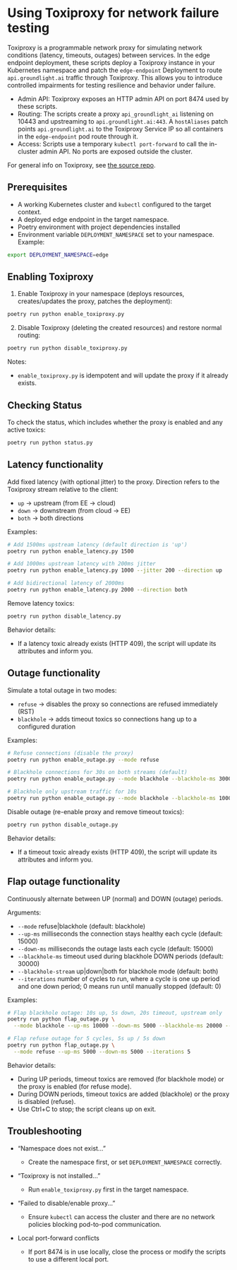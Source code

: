 # Using Toxiproxy for network failure testing

Toxiproxy is a programmable network proxy for simulating network conditions (latency, timeouts, outages) between services. In the edge endpoint deployment, these scripts deploy a Toxiproxy instance in your Kubernetes namespace and patch the `edge-endpoint` Deployment to route `api.groundlight.ai` traffic through Toxiproxy. This allows you to introduce controlled impairments for testing resilience and behavior under failure.

- Admin API: Toxiproxy exposes an HTTP admin API on port 8474 used by these scripts.
- Routing: The scripts create a proxy `api_groundlight_ai` listening on 10443 and upstreaming to `api.groundlight.ai:443`. A `hostAliases` patch points `api.groundlight.ai` to the Toxiproxy Service IP so all containers in the `edge-endpoint` pod route through it.
- Access: Scripts use a temporary `kubectl port-forward` to call the in-cluster admin API. No ports are exposed outside the cluster.

For general info on Toxiproxy, see [the source repo](https://github.com/Shopify/toxiproxy/tree/main).

## Prerequisites

- A working Kubernetes cluster and `kubectl` configured to the target context.
- A deployed edge endpoint in the target namespace.
- Poetry environment with project dependencies installed
- Environment variable `DEPLOYMENT_NAMESPACE` set to your namespace. Example:

```bash
export DEPLOYMENT_NAMESPACE=edge
```

## Enabling Toxiproxy

1) Enable Toxiproxy in your namespace (deploys resources, creates/updates the proxy, patches the deployment):

```bash
poetry run python enable_toxiproxy.py
```

2) Disable Toxiproxy (deleting the created resources) and restore normal routing:

```bash
poetry run python disable_toxiproxy.py
```

Notes:
- `enable_toxiproxy.py` is idempotent and will update the proxy if it already exists.

## Checking Status

To check the status, which includes whether the proxy is enabled and any active toxics:

```bash
poetry run python status.py
```

## Latency functionality

Add fixed latency (with optional jitter) to the proxy. Direction refers to the Toxiproxy stream relative to the client:
- `up` → upstream (from EE → cloud)
- `down` → downstream (from cloud → EE)
- `both` → both directions

Examples:

```bash
# Add 1500ms upstream latency (default direction is 'up')
poetry run python enable_latency.py 1500

# Add 1000ms upstream latency with 200ms jitter
poetry run python enable_latency.py 1000 --jitter 200 --direction up

# Add bidirectional latency of 2000ms
poetry run python enable_latency.py 2000 --direction both
```

Remove latency toxics:

```bash
poetry run python disable_latency.py
```

Behavior details:
- If a latency toxic already exists (HTTP 409), the script will update its attributes and inform you.

## Outage functionality

Simulate a total outage in two modes:
- `refuse` → disables the proxy so connections are refused immediately (RST)
- `blackhole` → adds timeout toxics so connections hang up to a configured duration

Examples:

```bash
# Refuse connections (disable the proxy)
poetry run python enable_outage.py --mode refuse

# Blackhole connections for 30s on both streams (default)
poetry run python enable_outage.py --mode blackhole --blackhole-ms 30000 --blackhole-stream both

# Blackhole only upstream traffic for 10s
poetry run python enable_outage.py --mode blackhole --blackhole-ms 10000 --blackhole-stream up
```

Disable outage (re-enable proxy and remove timeout toxics):

```bash
poetry run python disable_outage.py
```

Behavior details:
- If a timeout toxic already exists (HTTP 409), the script will update its attributes and inform you.

## Flap outage functionality

Continuously alternate between UP (normal) and DOWN (outage) periods.

Arguments:
- `--mode` refuse|blackhole (default: blackhole)
- `--up-ms` milliseconds the connection stays healthy each cycle (default: 15000)
- `--down-ms` milliseconds the outage lasts each cycle (default: 15000)
- `--blackhole-ms` timeout used during blackhole DOWN periods (default: 30000)
- `--blackhole-stream` up|down|both for blackhole mode (default: both)
- `--iterations` number of cycles to run, where a cycle is one up period and one down period; 0 means run until manually stopped (default: 0)

Examples:

```bash
# Flap blackhole outage: 10s up, 5s down, 20s timeout, upstream only
poetry run python flap_outage.py \
  --mode blackhole --up-ms 10000 --down-ms 5000 --blackhole-ms 20000 --blackhole-stream up

# Flap refuse outage for 5 cycles, 5s up / 5s down
poetry run python flap_outage.py \
  --mode refuse --up-ms 5000 --down-ms 5000 --iterations 5
```

Behavior details:
- During UP periods, timeout toxics are removed (for blackhole mode) or the proxy is enabled (for refuse mode).
- During DOWN periods, timeout toxics are added (blackhole) or the proxy is disabled (refuse).
- Use Ctrl+C to stop; the script cleans up on exit.

## Troubleshooting

- “Namespace does not exist…”
  - Create the namespace first, or set `DEPLOYMENT_NAMESPACE` correctly.

- “Toxiproxy is not installed…”
  - Run `enable_toxiproxy.py` first in the target namespace.

- “Failed to disable/enable proxy…”
  - Ensure `kubectl` can access the cluster and there are no network policies blocking pod-to-pod communication.

- Local port-forward conflicts
  - If port 8474 is in use locally, close the process or modify the scripts to use a different local port.


